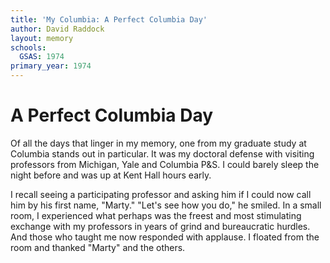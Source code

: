 ```yaml
---
title: 'My Columbia: A Perfect Columbia Day'
author: David Raddock
layout: memory
schools:
  GSAS: 1974
primary_year: 1974
---
```

# A Perfect Columbia Day

Of all the days that linger in my memory, one from my graduate study at Columbia stands out in particular.  It was my doctoral defense with visiting professors from Michigan, Yale and Columbia P&S.  I could barely sleep the night before and was up at Kent Hall hours early.

I recall seeing a participating professor and asking him if I could now call him by his first name, "Marty."  "Let's see how you do," he smiled.  In a small room, I experienced what perhaps was the freest and most stimulating exchange with my professors in years of grind and bureaucratic hurdles.  And those who taught me now responded with applause. I floated from the room and thanked "Marty" and the others.
